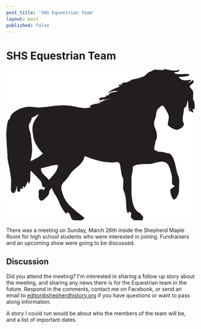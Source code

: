 ```yaml
---
post_title: 'SHS Equestrian Team'
layout: post
published: false
---
```

# SHS Equestrian Team

![johnny-automatic-horse-silhouette-800px.png](../images/johnny-automatic-horse-silhouette-800px.png)

There was a meeting on Sunday, March 26th inside the Shepherd Maple Room for high school students who were interested in joining. Fundraisers and an upcoming show were going to be discussed.

## Discussion

Did you attend the meeting? I'm interested in sharing a follow up story about the meeting, and sharing any news there is for the Equestrian team in the future. Respond in the comments, contact me on Facebook, or send an email to editor@shepherdhistory.org if you have questions or want to pass along information.

A story I could run would be about who the members of the team will be, and a list of important dates.
